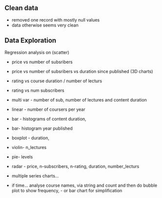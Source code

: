 ## Clean data
- removed one record with mostly null values
- data otherwise seems very clean
## Data Exploration

Regression analysis on (scatter)
  - price vs number of subsribers 
  - price vs number of subsribers vs duration since published (3D charts)
  - rating vs course duration / number of lecturs
  - rating vs num subscribers
  - multi var - number of sub, number of lectures and content duration
  - linear - number of coursers per year
  - bar - histograms of content duration,
  - bar- histogram year published
  - boxplot - duration,
  - violin- n_lectures
  - pie- levels 
  - radar - price, n-subscribers, n-rating, duration, number_lecturs
   
  - multiple series charts... 
   
  - if time... analyse course names, via string and count and then do bubble plot to show frequency, - or bar chart for simplification
